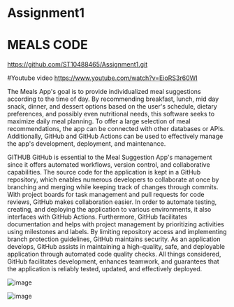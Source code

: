 # Assignment1

# MEALS CODE
https://github.com/ST10488465/Assignment1.git



#Youtube video
https://www.youtube.com/watch?v=EioRS3r60WI



The Meals App's goal is to provide individualized meal suggestions according to the time of day. By recommending breakfast, lunch, mid day snack, dinner, and dessert options based on the user's schedule, dietary preferences, and possibly even nutritional needs, this software seeks to maximize daily meal planning. To offer a large selection of meal recommendations, the app can be connected with other databases or APIs. Additionally, GitHub and GitHub Actions can be used to effectively manage the app's development, deployment, and maintenance.

GITHUB
GitHub is essential to the Meal Suggestion App's management since it offers automated workflows, version control, and collaborative capabilities. The source code for the application is kept in a GitHub repository, which enables numerous developers to collaborate at once by branching and merging while keeping track of changes through commits. With project boards for task management and pull requests for code reviews, GitHub makes collaboration easier. In order to automate testing, creating, and deploying the application to various environments, it also interfaces with GitHub Actions. Furthermore, GitHub facilitates documentation and helps with project management by prioritizing activities using milestones and labels. By limiting repository access and implementing branch protection guidelines, GitHub maintains security. As an application develops, GitHub assists in maintaining a high-quality, safe, and deployable application through automated code quality checks. All things considered, GitHub facilitates development, enhances teamwork, and guarantees that the application is reliably tested, updated, and effectively deployed.


![image](https://github.com/user-attachments/assets/60638eae-5d13-4de1-a770-b02678de1a28)


![image](https://github.com/user-attachments/assets/906461f6-499d-4961-883d-b168425a421f)
